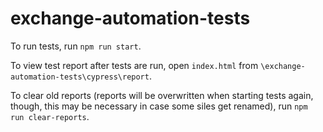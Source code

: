 # exchange-automation-tests

To run tests, run `npm run start`.

To view test report after tests are run, open `index.html` from `\exchange-automation-tests\cypress\report`.

To clear old reports (reports will be overwritten when starting tests again, though, this may be necessary in case some siles get renamed), run `npm run clear-reports`.
